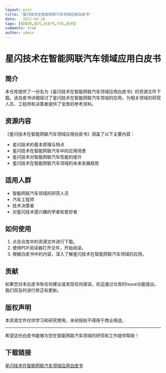 ```yaml
---
layout: post
title: "星闪技术在智能网联汽车领域应用白皮书"
date:   2021-04-18
tags: [智能网,星闪,白皮书,汽车,技术]
comments: true
author: admin
---
```

# 星闪技术在智能网联汽车领域应用白皮书

## 简介
本仓库提供了一份名为《星闪技术在智能网联汽车领域应用白皮书》的资源文件下载。该白皮书详细探讨了星闪技术在智能网联汽车领域的应用，为相关领域的研究人员、工程师和决策者提供了宝贵的参考资料。

## 资源内容
《星闪技术在智能网联汽车领域应用白皮书》涵盖了以下主要内容：
- 星闪技术的基本原理与特点
- 星闪技术在智能网联汽车中的应用场景
- 星闪技术对智能网联汽车性能的提升
- 星闪技术在智能网联汽车领域的未来发展趋势

## 适用人群
- 智能网联汽车领域的研究人员
- 汽车工程师
- 技术决策者
- 对星闪技术感兴趣的学者和爱好者

## 如何使用
1. 点击仓库中的资源文件进行下载。
2. 使用PDF阅读器打开文件，开始阅读。
3. 根据白皮书中的内容，深入了解星闪技术在智能网联汽车领域的应用。

## 贡献
如果您对本白皮书有任何建议或发现任何错误，欢迎通过仓库的Issue功能提出，我们将及时进行修正和更新。

## 版权声明
本资源文件仅供学习和研究使用，未经授权不得用于商业用途。

---

希望这份白皮书能够为您在智能网联汽车领域的研究和工作提供帮助！

## 下载链接

[星闪技术在智能网联汽车领域应用白皮书](https://pan.quark.cn/s/83a9ba804360)